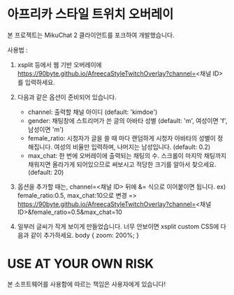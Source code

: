 # 아프리카 스타일 트위치 오버레이
본 프로젝트는 MikuChat 2 클라이언트를 포크하여 개발했습니다.

사용법 : 
1. xsplit 등에서 웹 기반 오버레이에 https://90byte.github.io/AfreecaStyleTwitchOverlay?channel=<채널 ID> 를 입력하세요.
2. 다음과 같은 옵션이 준비되어 있습니다.
	- channel: 출력할 채널 아이디 (default: 'kimdoe')
	- gender: 채팅창에 스트리머가 쓴 글의 아바타 성별 (default: 'm', 여성이면 'f', 남성이면 'm')
	- female_ratio: 시청자가 글을 쓸 때 마다 랜덤하게 시청자 아바타의 성별이 정해집니다. 여성의 비율만 입력하며, 나머지는 남성입니다. (default: 0.2)
	- max_chat: 한 번에 오버레이에 출력되는 채팅의 수. 스크롤이 마지막 채팅까지 채워지면 올라가게 되어있으므로 써보시고 적당한 크기를 알아서 찾으세요.(default: 20)
	
3. 옵션을 추가할 때는, channel=<채널 ID> 뒤에 &<key>=<value> 식으로 이어붙이면 됩니다.
  ex) female_ratio:0.5, max_chat:10으로 변경 => https://90byte.github.io/AfreecaStyleTwitchOverlay?channel=<채널 ID>&female_ratio=0.5&max_chat=10

4. 일부러 글씨가 작게 보이게 만들었습니다. 너무 안보이면 xsplit custom CSS에 다음과 같이 추가하세요.
body {
 zoom: 200%;
}

# USE AT YOUR OWN RISK
본 소프트웨어를 사용함에 따르는 책임은 사용자에게 있습니다!
